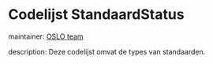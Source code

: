 # Codelijst StandaardStatus

maintainer: [OSLO team](mailto:oslo-support@vlaanderen.be)

description: Deze codelijst omvat de types van standaarden.
